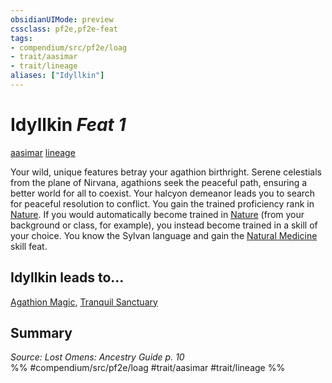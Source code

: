 ```yaml
---
obsidianUIMode: preview
cssclass: pf2e,pf2e-feat
tags:
- compendium/src/pf2e/loag
- trait/aasimar
- trait/lineage
aliases: ["Idyllkin"]
---
```

# Idyllkin  *Feat 1*  
[aasimar](/rules/traits/aasimar-apg.md)  [lineage](/rules/traits/lineage-apg.md)  


Your wild, unique features betray your agathion birthright. Serene celestials from the plane of Nirvana, agathions seek the peaceful path, ensuring a better world for all to coexist. Your halcyon demeanor leads you to search for peaceful resolution to conflict. You gain the trained proficiency rank in [Nature](/compendium/skills.md#Nature). If you would automatically become trained in [Nature](/compendium/skills.md#Nature) (from your background or class, for example), you instead become trained in a skill of your choice. You know the Sylvan language and gain the [Natural Medicine](/compendium/feats/natural-medicine.md) skill feat.

## Idyllkin leads to...

[Agathion Magic](/compendium/feats/agathion-magic-loag.md), [Tranquil Sanctuary](/compendium/feats/tranquil-sanctuary-loag.md)

## Summary

*Source: Lost Omens: Ancestry Guide p. 10*  
%% #compendium/src/pf2e/loag #trait/aasimar #trait/lineage %%